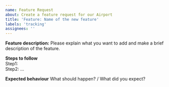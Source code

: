```yaml
---
name: Feature Request
about: Create a feature request for our Airport                               
title: 'Feature: Name of the new feature'
labels: 'tracking'              
assignees: ''
---
```


**Feature description:** 
Please explain what you want to add and make a brief description of the feature.


**Steps to follow**      
Step1:                                                            
Step2:
...


**Expected behaviour**
What should happen? / What did you expect?

